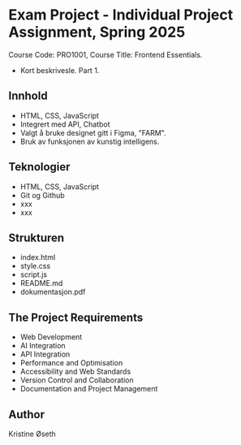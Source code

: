 # Exam Project - Individual Project Assignment, Spring 2025
Course Code: PRO1001, Course Title: Frontend Essentials.
- Kort beskrivesle. Part 1. 

## Innhold
- HTML, CSS, JavaScript
- Integrert med API, Chatbot
- Valgt å bruke designet gitt i Figma, "FARM".
- Bruk av funksjonen av kunstig intelligens.
  

## Teknologier
- HTML, CSS, JavaScript
- Git og Github
- xxx
- xxx

## Strukturen 
- index.html
- style.css
- script.js
- README.md
- dokumentasjon.pdf

## The Project Requirements
- Web Development
- AI Integration
- API Integration
- Performance and Optimisation
- Accessibility and Web Standards
- Version Control and Collaboration
- Documentation and Project Management


## Author
Kristine Øseth

